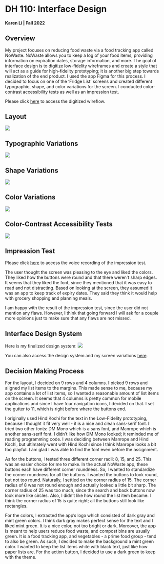 # DH 110: Interface Design
#### Karen Li | Fall 2022

## Overview
My project focuses on reducing food waste via a food tracking app called NoWaste. NoWaste allows you to keep a log of your food items, providing information on expiration dates, storage information, and more. The goal of interface design is to digitize low-fidelity wireframes and create a style that will act as a guide for high-fidelity prototyping; it is another big step towards realization of the end product. I used the app Figma for this process. I decided to focus on one of the ‘Fridge List’ screens and created different typographic, shape, and color variations for the screen. I conducted color-contrast accessibility tests as well as an impression test. 

Please click <a href="https://www.figma.com/file/dW4rmLWqa5iiaICyJrNZeS/DH-110-Assignment-5">here</a> to access the digitized wireflow.

## Layout
<img src="layout.png">

## Typographic Variations
<img src="Type Variations.png">

## Shape Variations
<img src="Button Shape Variations.png">

## Color Variations 
<img src="Color Variations.png">

## Color-Contrast Accessibility Tests
<img src="Color-Contrast Accessibility Tests.png">

## Impression Test
Please click <a href="https://drive.google.com/file/d/10dOBRFijorim42OmT5GOaflOKdf8Ncgv/view?usp=sharing">here</a> to access the voice recording of the impression test.

The user thought the screen was pleasing to the eye and liked the colors. They liked how the buttons were round and that there weren't sharp edges. It seems that they liked the font, since they mentioned that it was easy to read and not distracting. Based on looking at the screen, they assumed it was an app to keep track of expiry dates. They said they think it would help with grocery shopping and planning meals.

I am happy with the result of the impression test, since the user did not mention any flaws. However, I think that going forward I will ask for a couple more opinions just to make sure that any flaws are not missed. 

## Interface Design System
Here is my finalized design system:
<img src="Design System.png">

You can also access the design system and my screen variations <a href="https://www.figma.com/file/QltjLwoNWWRIV8JwCFWkK7/Assignment-6">here</a>.

## Decision Making Process
For the layout, I decided on 9 rows and 4 columns. I picked 9 rows and aligned my list items to the margins. This made sense to me, because my app contains a lot of list items, so I wanted a reasonable amount of list items on the screen. It seems that 4 columns is pretty common for mobile applications and since I have four navigation icons, I decided on that. I set the gutter to 11, which is right before where the buttons end. 

I originally used Hind Kochi for the text in the Low-Fidelity prototyping, because I thought it fit very well - it is a nice and clean sans-serif font. I tried two other fonts: DM Mono which is a sans font, and Manrope which is another sans-serif font. I didn’t like how DM Mono looked; it reminded me of reading programming code. I was deciding between Manrope and Hind Kochi, but ultimately went with Hind Kochi since I think Manrope looks a bit too playful. I am glad I was able to find the font even before the assignment.

As for the buttons, I tested three different corner radii: 8, 15, and 25. This was an easier choice for me to make. In the actual NoWaste app, these buttons each have different corner roundness. So, I wanted to standardize the corner roundness for all the buttons. I wanted the buttons to look round, but not too round. Naturally, I settled on the corner radius of 15. The corner radius of 8 was not round enough and actually looked a little bit sharp. The corner radius of 25 was too much, since the search and back buttons now look more like circles. Also, I didn’t like how round the list item became. I think the corner radius of 15 is quite right; all the buttons still look like rectangles. 

For the colors, I extracted the app’s logo which consisted of dark gray and mint green colors. I think dark gray makes perfect sense for the text and I liked mint green. It is a nice color, not too bright or dark. Moreover, the app is meant to help users reduce food waste, and compost bins are usually green. It is a food tracking app, and vegetables - a prime food group - tend to also be green. As such, I decided to make the background a mint green color. I wanted to keep the list items white with black text, just like how paper lists are. For the action button, I decided to use a dark green to keep with the theme. 



